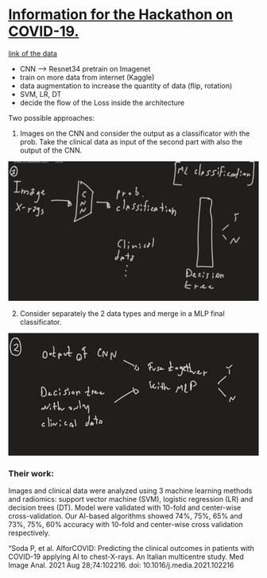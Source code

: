 # [Information for the Hackathon on COVID-19.](https://ai4covid-hackathon.it/)
[link of the data](https://drive.google.com/file/d/1KH0KqC2yOzT1ImUOGrlYUduQoIPfW0HU/view)

- CNN --> Resnet34 pretrain on Imagenet
- train on more data from internet (Kaggle)
- data augmentation to increase the quantity of data (flip, rotation)
- SVM, LR, DT
- decide the flow of the Loss inside the architecture

Two possible approaches:

1. Images on the CNN and consider the output as a classificator with the prob.
Take the clinical data as input of the second part with also the output of the CNN.

![architecture 1](./show_images/img1.jpg)

2. Consider separately the 2 data types and merge in a MLP final classificator.  

![architecture 2](./show_images/img2.jpg)

### Their work:
Images and clinical data were analyzed using 3 machine learning methods and radiomics: support vector machine (SVM), logistic regression (LR) and decision trees (DT). Model were validated with 10-fold and center-wise cross-validation. Our AI-based algorithms showed 74%, 75%, 65% and 73%, 75%, 60% accuracy with 10-fold and center-wise cross validation respectively.

“Soda P, et al. AIforCOVID: Predicting the clinical outcomes in patients with COVID-19 applying AI to chest-X-rays. An Italian multicentre study. Med Image Anal. 2021 Aug 28;74:102216. doi: 10.1016/j.media.2021.102216

